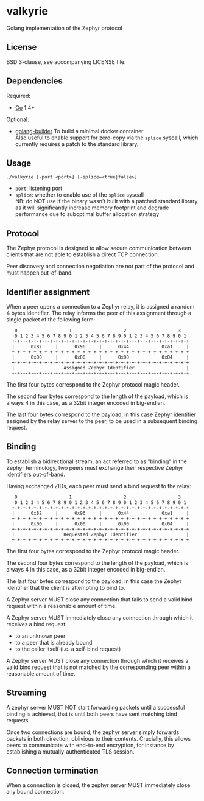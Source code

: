 valkyrie
========

Golang implementation of the Zephyr protocol


License
-------

BSD 3-clause, see accompanying LICENSE file.


Dependencies
------------

Required:
  - [Go](https://golang.org) 1.4+

Optional:
  - [golang-builder](https://github.com/aerofs/golang-builder)
    To build a minimal docker container <br/>
    Also useful to enable support for zero-copy via the `splice` syscall,
    which currently requires a patch to the standard library.


Usage
-----

    ./valkyrie [-port <port>] [-splice=<true|false>]

  - `port`: listening port
  - `splice`: whether to enable use of the `splice` syscall <br/>
     NB: do NOT use if the binary wasn't built with a patched standard library
     as it will significantly increase memory footprint and degrade performance
     due to suboptimal buffer allocation strategy


Protocol
--------

The Zephyr protocol is designed to allow secure communication between clients
that are not able to establish a direct TCP connection.

Peer discovery and connection negotiation are not part of the protocol and must
happen out-of-band.

## Identifier assignment

When a peer opens a connection to a Zephyr relay, it is assigned a random 4
bytes identifier. The relay informs the peer of this assignment through a
single packet of the following form:

       0                   1                   2                   3
       0 1 2 3 4 5 6 7 8 9 0 1 2 3 4 5 6 7 8 9 0 1 2 3 4 5 6 7 8 9 0 1
      +-+-+-+-+-+-+-+-+-+-+-+-+-+-+-+-+-+-+-+-+-+-+-+-+-+-+-+-+-+-+-+-+
      |      0x82     |      0x96     |      0x44     |      0xa1     |
      +-+-+-+-+-+-+-+-+-+-+-+-+-+-+-+-+-+-+-+-+-+-+-+-+-+-+-+-+-+-+-+-+
      |      0x00     |      0x00     |      0x00     |      0x04     |
      +-+-+-+-+-+-+-+-+-+-+-+-+-+-+-+-+-+-+-+-+-+-+-+-+-+-+-+-+-+-+-+-+
      |                  Assigned Zephyr Identifier                   |
      +-+-+-+-+-+-+-+-+-+-+-+-+-+-+-+-+-+-+-+-+-+-+-+-+-+-+-+-+-+-+-+-+

The first four bytes correspond to the Zephyr protocol magic header.

The second four bytes correspond to the length of the payload, which is always
4 in this case, as a 32bit integer encoded in big-endian.

The last four bytes correspond to the payload, in this case Zephyr identifier
assigned by the relay server to the peer, to be used in a subsequent binding
request.


## Binding

To establish a bidirectional stream, an act referred to as "binding" in the
Zephyr terminology, two peers must exchange their respective Zephyr identifiers
out-of-band.

Having exchanged ZIDs, each peer must send a bind request to the relay:

       0                   1                   2                   3
       0 1 2 3 4 5 6 7 8 9 0 1 2 3 4 5 6 7 8 9 0 1 2 3 4 5 6 7 8 9 0 1
      +-+-+-+-+-+-+-+-+-+-+-+-+-+-+-+-+-+-+-+-+-+-+-+-+-+-+-+-+-+-+-+-+
      |      0x82     |      0x96     |      0x44     |      0xa1     |
      +-+-+-+-+-+-+-+-+-+-+-+-+-+-+-+-+-+-+-+-+-+-+-+-+-+-+-+-+-+-+-+-+
      |      0x00     |      0x00     |      0x00     |      0x04     |
      +-+-+-+-+-+-+-+-+-+-+-+-+-+-+-+-+-+-+-+-+-+-+-+-+-+-+-+-+-+-+-+-+
      |                  Requested Zephyr Identifier                  |
      +-+-+-+-+-+-+-+-+-+-+-+-+-+-+-+-+-+-+-+-+-+-+-+-+-+-+-+-+-+-+-+-+

The first four bytes correspond to the Zephyr protocol magic header.

The second four bytes correspond to the length of the payload, which is always
4 in this case, as a 32bit integer encoded in big-endian.

The last four bytes correspond to the payload, in this case the Zephyr
identifier that the client is attempting to bind to.

A Zephyr server MUST close any connection that fails to send a valid bind
request within a reasonable amount of time.

A Zephyr server MUST immediately close any connection through which it receives
a bind request:
  - to an unknown peer
  - to a peer that is already bound
  - to the caller itself (i.e. a self-bind request)

A Zephyr server MUST close any connection through which it receives a valid bind
request that is not matched by the corresponding peer within a reasonable amount
of time.


## Streaming

A zephyr server MUST NOT start forwarding packets until a successful binding is
achieved, that is until both peers have sent matching bind requests.

Once two connections are bound, the zephyr server simply forwards packets in
both direction, oblivious to their contents. Crucially, this allows peers to
communicate with end-to-end encryption, for instance by establishing a
mutually-authenticated TLS session.


## Connection termination

When a connection is closed, the zephyr server MUST immediately close any bound
connection.

